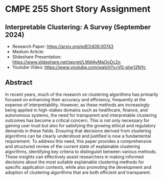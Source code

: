 # CMPE 255 Short Story Assignment

## Interpretable Clustering: A Survey (September 2024)

* Research Paper: https://arxiv.org/pdf/2409.00743
* Medium Article: <todo>
* Slideshare Presentation: https://www.slideshare.net/secret/LWdjAyMaOoDc2n
* Youtube Video: https://www.youtube.com/watch?v=VG-ptw12NYc

## Abstract

In recent years, much of the research on clustering algorithms has primarily focused on enhancing their accuracy and
efficiency, frequently at the expense of interpretability. However, as these methods are increasingly being applied in high-stakes
domains such as healthcare, finance, and autonomous systems, the need for transparent and interpretable clustering outcomes has
become a critical concern. This is not only necessary for gaining user trust but also for satisfying the growing ethical and regulatory
demands in these fields. Ensuring that decisions derived from clustering algorithms can be clearly understood and justified is now a
fundamental requirement. To address this need, this paper provides a comprehensive and structured review of the current state of
explainable clustering algorithms, identifying key criteria to distinguish between various methods. These insights can effectively assist
researchers in making informed decisions about the most suitable explainable clustering methods for specific application contexts,
while also promoting the development and adoption of clustering algorithms that are both efficient and transparent.



